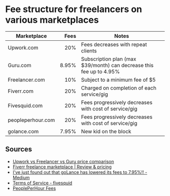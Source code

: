 # Fee structure for freelancers on various marketplaces

| Marketplace            | Fees   | Notes                                  |
| ---------------------- | ------:| -------------------------------------- |
| Upwork.com             | 20%    | Fees decreases with repeat clients      |
| Guru.com               | 8.95%  | Subscription plan (max $39/month) can decrease this fee up to 4.95% |
| Freelancer.com         | 10%    | Subject to a minimum fee of $5                     |
| Fiverr.com             | 20%    | Charged on completion of each service/gig          |
| Fivesquid.com          | 20%    | Fees progressively decreases with cost of service/gig          |
| peopleperhour.com      | 20%    | Fees progressively decreases with cost of service/gig          |
| golance.com            | 7.95%  | New kid on the block           |


## Sources
- [Upwork vs Freelancer vs Guru price comparison](https://screenshotmonitor.com/blog/upwork-vs-freelancer-vs-guru-price-comparison/)
- [Fiverr freelance marketplace | Review & pricing](https://www.finder.com/in/fiverr)
- [I've just found out that goLance has lowered its fees to 7.95%!! - Medium](https://medium.com/@nebojsa.todorovic/ive-just-found-out-that-golance-has-lowered-its-fees-to-7-95-6ef5b9bb71a4)
- [Terms of Service - fivesquid](https://www.fivesquid.com/terms-of-service)
- [PeoplePerHour Fees](https://support.peopleperhour.com/hc/en-us/articles/205217197-PPH-Fees)